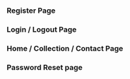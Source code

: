 ### Register Page
### Login / Logout Page
### Home / Collection / Contact Page
### Password Reset page
